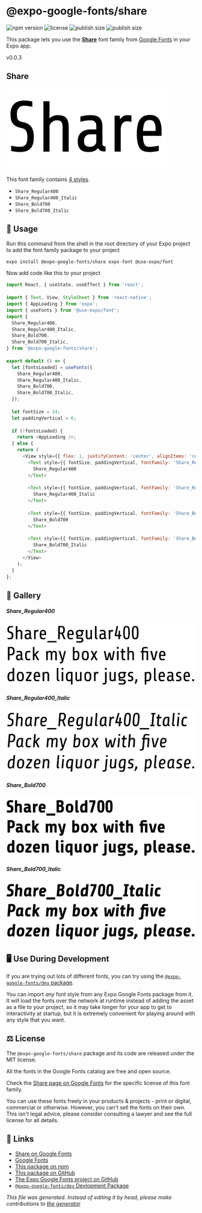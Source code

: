# @expo-google-fonts/share

![npm version](https://flat.badgen.net/npm/v/@expo-google-fonts/share)
![license](https://flat.badgen.net/github/license/expo/google-fonts)
![publish size](https://flat.badgen.net/packagephobia/install/@expo-google-fonts/share)
![publish size](https://flat.badgen.net/packagephobia/publish/@expo-google-fonts/share)

This package lets you use the [**Share**](https://fonts.google.com/specimen/Share) font family from [Google Fonts](https://fonts.google.com/) in your Expo app.

v0.0.3

## Share

![Share](./font-family.png)

This font family contains [4 styles](#gallery).

- `Share_Regular400`
- `Share_Regular400_Italic`
- `Share_Bold700`
- `Share_Bold700_Italic`

## 🔡 Usage

Run this command from the shell in the root directory of your Expo project to add the font family package to your project
```sh
expo install @expo-google-fonts/share expo-font @use-expo/font
```

Now add code like this to your project
```js
import React, { useState, useEffect } from 'react';

import { Text, View, StyleSheet } from 'react-native';
import { AppLoading } from 'expo';
import { useFonts } from '@use-expo/font';
import {
  Share_Regular400,
  Share_Regular400_Italic,
  Share_Bold700,
  Share_Bold700_Italic,
} from '@expo-google-fonts/share';

export default () => {
  let [fontsLoaded] = useFonts({
    Share_Regular400,
    Share_Regular400_Italic,
    Share_Bold700,
    Share_Bold700_Italic,
  });

  let fontSize = 24;
  let paddingVertical = 6;

  if (!fontsLoaded) {
    return <AppLoading />;
  } else {
    return (
      <View style={{ flex: 1, justifyContent: 'center', alignItems: 'center' }}>
        <Text style={{ fontSize, paddingVertical, fontFamily: 'Share_Regular400' }}>
          Share_Regular400
        </Text>

        <Text style={{ fontSize, paddingVertical, fontFamily: 'Share_Regular400_Italic' }}>
          Share_Regular400_Italic
        </Text>

        <Text style={{ fontSize, paddingVertical, fontFamily: 'Share_Bold700' }}>
          Share_Bold700
        </Text>

        <Text style={{ fontSize, paddingVertical, fontFamily: 'Share_Bold700_Italic' }}>
          Share_Bold700_Italic
        </Text>
      </View>
    );
  }
};

```

## 📖 Gallery

##### Share_Regular400
![Share_Regular400](./c1621fb56fac35ccedec411f3ee0e726ca8c3b6c1e5616fcaec194d0e26c1207.ttf.png)

##### Share_Regular400_Italic
![Share_Regular400_Italic](./e7c900b0cd2cdfb860519a4df3b0242ad6ae849a1fcb892760fbf78e93214626.ttf.png)

##### Share_Bold700
![Share_Bold700](./283b89ac6d01b1444d546b1992f9ce7ab0f1ecda06b9d33769bbbf3ee979a76c.ttf.png)

##### Share_Bold700_Italic
![Share_Bold700_Italic](./a8f8a01adf843c6551142bd88a1f437fa3b739e7dbaaef798f80a5500afae4d3.ttf.png)


## 🖥️ Use During Development

If you are trying out lots of different fonts, you can try using the [`@expo-google-fonts/dev` package](https://github.com/expo/google-fonts/tree/master/font-packages/dev#readme).

You can import *any* font style from any Expo Google Fonts package from it. It will load the fonts
over the network at runtime instead of adding the asset as a file to your project, so it may take longer
for your app to get to interactivity at startup, but it is extremely convenient
for playing around with any style that you want.

## ⚖️ License

The `@expo-google-fonts/share` package and its code are released under the MIT license.

All the fonts in the Google Fonts catalog are free and open source.

Check the [Share page on Google Fonts](https://fonts.google.com/specimen/Share) for the specific license of this font family.

You can use these fonts freely in your products & projects - print or digital, commercial or otherwise. However, you can't sell the fonts on their own. This isn't legal advice, please consider consulting a lawyer and see the full license for all details.

## 🔗 Links

- [Share on Google Fonts](https://fonts.google.com/specimen/Share)
- [Google Fonts](https://fonts.google.com/)
- [This package on npm](https://www.npmjs.com/package/@expo-google-fonts/share)
- [This package on GitHub](https://github.com/expo/google-fonts/tree/master/font-packages/share)
- [The Expo Google Fonts project on GitHub](https://github.com/expo/google-fonts)
- [`@expo-google-fonts/dev` Devlopment Package](https://github.com/expo/google-fonts/tree/master/font-packages/dev)


*This file was generated. Instead of editing it by head, please make contributions to [the generator](https://github.com/expo/google-fonts/tree/master/packages/generator)*
